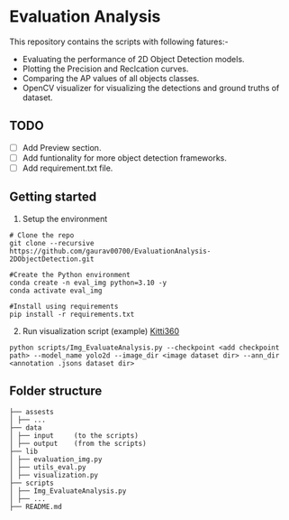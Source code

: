 # Evaluation Analysis
This repository contains the scripts with following fatures:-
- Evaluating the performance of 2D Object Detection models. 
- Plotting the Precision and Reclcation curves.
- Comparing the AP values of all objects classes.
- OpenCV visualizer for visualizing the detections and ground truths of dataset.

## TODO
- [ ] Add Preview section.
- [ ] Add funtionality for more object detection frameworks. 
- [ ] Add requirement.txt file. 

## Getting started
1. Setup the environment
```
# Clone the repo
git clone --recursive https://github.com/gaurav00700/EvaluationAnalysis-2DObjectDetection.git

#Create the Python environment
conda create -n eval_img python=3.10 -y
conda activate eval_img

#Install using requirements
pip install -r requirements.txt

```

2. Run visualization script (example) [Kitti360](scripts/Img_EvaluateAnalysis.py)
```
python scripts/Img_EvaluateAnalysis.py --checkpoint <add checkpoint path> --model_name yolo2d --image_dir <image dataset dir> --ann_dir <annotation .jsons dataset dir>
```

## Folder structure

```
├── assests
│ ├── ...
├── data
│ ├── input     (to the scripts)
│ ├── output    (from the scripts)  
├── lib
│ ├── evaluation_img.py
│ ├── utils_eval.py
│ ├── visualization.py 
├── scripts
│ ├── Img_EvaluateAnalysis.py
│ ├── ...
├── README.md
```
